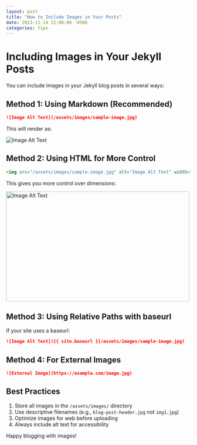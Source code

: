```yaml
---
layout: post
title: "How to Include Images in Your Posts"
date: 2023-11-14 12:00:00 -0500
categories: tips
---
```


# Including Images in Your Jekyll Posts

You can include images in your Jekyll blog posts in several ways:

## Method 1: Using Markdown (Recommended)

```markdown
![Image Alt Text](/assets/images/sample-image.jpg)
```

This will render as:

![Image Alt Text](/assets/images/sample-image.jpg)

## Method 2: Using HTML for More Control

```html
<img src="/assets/images/sample-image.jpg" alt="Image Alt Text" width="500" height="300">
```

This gives you more control over dimensions:

<img src="/assets/images/sample-image.jpg" alt="Image Alt Text" width="500" height="300">

## Method 3: Using Relative Paths with baseurl

If your site uses a baseurl:

```markdown
![Image Alt Text]({{ site.baseurl }}/assets/images/sample-image.jpg)
```

## Method 4: For External Images

```markdown
![External Image](https://example.com/image.jpg)
```

## Best Practices

1. Store all images in the `/assets/images/` directory
2. Use descriptive filenames (e.g., `blog-post-header.jpg` not `img1.jpg`)
3. Optimize images for web before uploading
4. Always include alt text for accessibility

Happy blogging with images! 